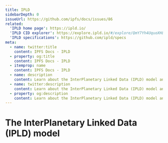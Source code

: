 ```yaml
---
title: IPLD
sidebarDepth: 0
issueUrl: https://github.com/ipfs/docs/issues/86
related:
  'IPLD home page': https://ipld.io/
  'IPLD CID explorer': https://explore.ipld.io/#/explore/QmY7Yh4UquoXHLPFo2XbhXkhBvFoPwmQUSa92pxnxjQuPU
  'IPLD specifications': https://github.com/ipld/specs
meta:
  - name: twitter:title
    content: IPFS Docs - IPLD
  - property: og:title
    content: IPFS Docs - IPLD
  - itemprop: name
    content: IPFS Docs - IPLD
  - name: description
    content: Learn about the InterPlanetary Linked Data (IPLD) model and how it forms an important ingredient in IPFS.
  - name: twitter:description
    content: Learn about the InterPlanetary Linked Data (IPLD) model and how it forms an important ingredient in IPFS.
  - property: og:description
    content: Learn about the InterPlanetary Linked Data (IPLD) model and how it forms an important ingredient in IPFS.
---
```


# The InterPlanetary Linked Data (IPLD) model

<ContentStatus />
